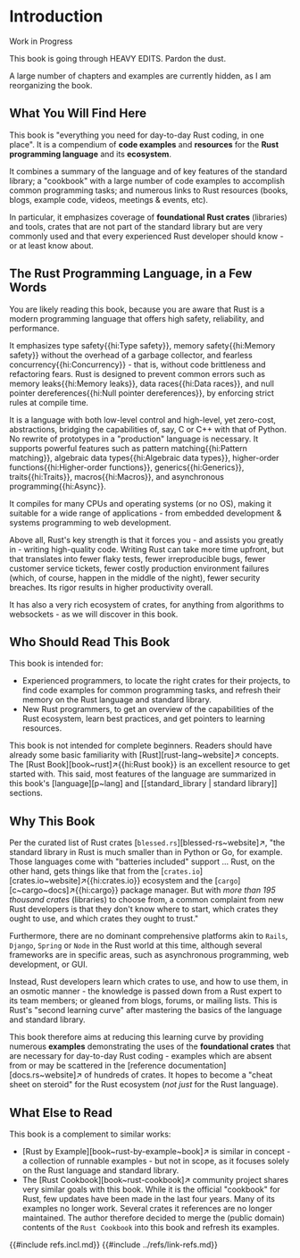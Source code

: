 # Introduction

<div class="warning">
Work in Progress

This book is going through HEAVY EDITS. Pardon the dust.

A large number of chapters and examples are currently hidden, as I am reorganizing the book.
</div>

## What You Will Find Here

This book is "everything you need for day-to-day Rust coding, in one place". It is a compendium of **code examples** and **resources** for the **Rust programming language** and its **ecosystem**.

It combines a summary of the language and of key features of the standard library; a "cookbook" with a large number of code examples to accomplish common programming tasks; and numerous links to Rust resources (books, blogs, example code, videos, meetings & events, etc).

In particular, it emphasizes coverage of **foundational Rust crates** (libraries) and tools, crates that are not part of the standard library but are very commonly used and that every experienced Rust developer should know - or at least know about.

## The Rust Programming Language, in a Few Words

You are likely reading this book, because you are aware that Rust is a modern programming language that offers high safety, reliability, and performance.

It emphasizes type safety{{hi:Type safety}}, memory safety{{hi:Memory safety}} without the overhead of a garbage collector, and fearless concurrency{{hi:Concurrency}} - that is, without code brittleness and refactoring fears. Rust is designed to prevent common errors such as memory leaks{{hi:Memory leaks}}, data races{{hi:Data races}}, and null pointer dereferences{{hi:Null pointer dereferences}}, by enforcing strict rules at compile time.

It is a language with both low-level control and high-level, yet zero-cost, abstractions, bridging the capabilities of, say, C or C++ with that of Python. No rewrite of prototypes in a "production" language is necessary. It supports powerful features such as pattern matching{{hi:Pattern matching}}, algebraic data types{{hi:Algebraic data types}}, higher-order functions{{hi:Higher-order functions}}, generics{{hi:Generics}}, traits{{hi:Traits}}, macros{{hi:Macros}}, and asynchronous programming{{hi:Async}}.

It compiles for many CPUs and operating systems (or no OS), making it suitable for a wide range of applications - from embedded development & systems programming to web development.

Above all, Rust's key strength is that it forces you - and assists you greatly in - writing high-quality code. Writing Rust can take more time upfront, but that translates into fewer flaky tests, fewer irreproducible bugs, fewer customer service tickets, fewer costly production environment failures (which, of course, happen in the middle of the night), fewer security breaches. Its rigor results in higher productivity overall.

It has also a very rich ecosystem of crates, for anything from algorithms to websockets - as we will discover in this book.

## Who Should Read This Book

This book is intended for:

- Experienced programmers, to locate the right crates for their projects, to find code examples for common programming tasks, and refresh their memory on the Rust language and standard library.
- New Rust programmers, to get an overview of the capabilities of the Rust ecosystem, learn best practices, and get pointers to learning resources.

This book is not intended for complete beginners. Readers should have already some basic familiarity with [Rust][rust-lang~website]↗ concepts. The [Rust Book][book~rust]↗{{hi:Rust book}} is an excellent resource to get started with. This said, most features of the language are summarized in this book's [language][p~lang] and [[standard_library | standard library]] sections.

## Why This Book

Per the curated list of Rust crates [`blessed.rs`][blessed-rs~website]↗, "the standard library in Rust is much smaller than in Python or Go, for example. Those languages come with "batteries included" support ... Rust, on the other hand, gets things like that from the [`crates.io`][crates.io~website]↗{{hi:crates.io}} ecosystem and the [`cargo`][c~cargo~docs]↗{{hi:cargo}} package manager. But with _more than 195 thousand crates_ (libraries) to choose from, a common complaint from new Rust developers is that they don't know where to start, which crates they ought to use, and which crates they ought to trust."

Furthermore, there are no dominant comprehensive platforms akin to `Rails`, `Django`, `Spring` or `Node` in the Rust world at this time, although several frameworks are in specific areas, such as asynchronous programming, web development, or GUI.

Instead, Rust developers learn which crates to use, and how to use them, in an osmotic manner - the knowledge is passed down from a Rust expert to its team members; or gleaned from blogs, forums, or mailing lists. This is Rust's "second learning curve" after mastering the basics of the language and standard library.

This book therefore aims at reducing this learning curve by providing numerous **examples** demonstrating the uses of the **foundational crates** that are necessary for day-to-day Rust coding - examples which are absent from or may be scattered in the [reference documentation][docs.rs~website]↗ of hundreds of crates. It hopes to become a "cheat sheet on steroid" for the Rust ecosystem (_not just_ for the Rust language).

## What Else to Read

This book is a complement to similar works:

- [Rust by Example][book~rust-by-example~book]↗ is similar in concept - a collection of runnable examples - but not in scope, as it focuses solely on the Rust language and standard library.
- The [Rust Cookbook][book~rust-cookbook]↗ community project shares very similar goals with this book. While it is the official "cookbook" for Rust, few updates have been made in the last four years. Many of its examples no longer work. Several crates it references are no longer maintained. The author therefore decided to merge the (public domain) contents of the `Rust Cookbook` into this book and refresh its examples.

{{#include refs.incl.md}}
{{#include ../refs/link-refs.md}}

<div class="hidden">
</div>
